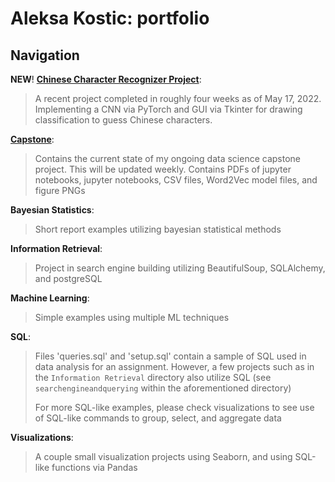 # Aleksa Kostic: portfolio

## Navigation

**NEW**! [**Chinese Character Recognizer Project**]([url](https://github.com/aleksa-kostic/portfolio/tree/main/Chinese%20Character%20Recognition%20Project)):
> A recent project completed in roughly four weeks as of May 17, 2022. Implementing a CNN via PyTorch and GUI via Tkinter for drawing classification to guess Chinese characters. 

[**Capstone**](https://github.com/aleksa-kostic/portfolio-april-2022/tree/main/Capstone):
> Contains the current state of my ongoing data science capstone project. This will be updated weekly. Contains PDFs of jupyter notebooks, jupyter notebooks, CSV files, Word2Vec model files, and figure PNGs

**Bayesian Statistics**:
> Short report examples utilizing bayesian statistical methods

**Information Retrieval**:
> Project in search engine building utilizing BeautifulSoup, SQLAlchemy, and postgreSQL

**Machine Learning**:
> Simple examples using multiple ML techniques

**SQL**:
> Files 'queries.sql' and 'setup.sql' contain a sample of SQL used in data analysis for an assignment. However, a few projects such as in the ```Information Retrieval``` directory also utilize SQL (see ```searchengineandquerying``` within the aforementioned directory)
> 
> For more SQL-like examples, please check visualizations to see use of SQL-like commands to group, select, and aggregate data

**Visualizations**:
> A couple small visualization projects using Seaborn, and using SQL-like functions via Pandas
